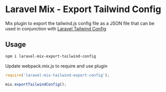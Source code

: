# Laravel Mix - Export Tailwind Config

Mix plugin to export the tailwind.js config file as a JSON file that can be used in conjunction with [Laravel Tailwind Config](https://github.com/approvedio/laravel-tailwind-config) 

## Usage
```bash
npm i laravel-mix-export-tailwind-config
```

Update webpack.mix.js to require and use plugin

```js
require('laravel-mix-tailwind-export-config');

mix.exportTailwindConfig();
```

